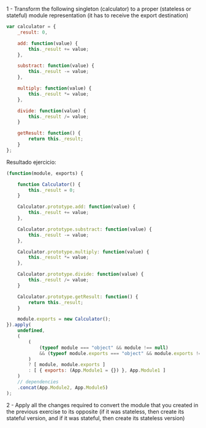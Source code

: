 1 - Transform the following singleton (calculator) to a proper (stateless or stateful) module representation (it has to receive the export destination)

```javascript
var calculator = {
    _result: 0,

    add: function(value) {
        this._result += value;
    },

    substract: function(value) {
        this._result -= value;
    },

    multiply: function(value) {
        this._result *= value;
    },

    divide: function(value) {
        this._result /= value;
    }

    getResult: function() {
        return this._result;
    }
};
```
Resultado ejercicio:
```javascript
(function(module, exports) {

    function Calculator() {
        this._result = 0;
    }

    Calculator.prototype.add: function(value) {
        this._result += value;
    },

    Calculator.prototype.substract: function(value) {
        this._result -= value;
    },

    Calculator.prototype.multiply: function(value) {
        this._result *= value;
    },

    Calculator.prototype.divide: function(value) {
        this._result /= value;
    }

    Calculator.prototype.getResult: function() {
        return this._result;
    }

    module.exports = new Calculator();
}).apply(
    undefined,
    (
        (
            (typeof module === "object" && module !== null)
            && (typeof module.exports === "object" && module.exports !== null)
        )
        ? [ module, module.exports ]
        : [ { exports: (App.Module1 = {}) }, App.Module1 ]
    )
    // dependencies
    .concat(App.Module2, App.Module5)
);


```
2 - Apply all the changes required to convert the module that you created in the previous exercise to its opposite (if it was stateless, then create its stateful version, and if it was stateful, then create its stateless version)